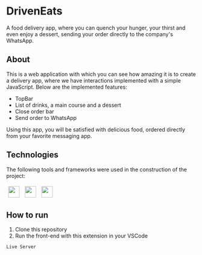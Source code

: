 # DrivenEats

A food delivery app, where you can quench your hunger, your thirst and even enjoy a dessert, sending your order directly to the company's WhatsApp.

## About

This is a web application with which you can see how amazing it is to create a delivery app, where we have interactions implemented with a simple JavaScript. Below are the implemented features:

- TopBar
- List of drinks, a main course and a dessert
- Close order bar
- Send order to WhatsApp

Using this app, you will be satisfied with delicious food, ordered directly from your favorite messaging app.

## Technologies
The following tools and frameworks were used in the construction of the project:<br>
<p>
  <img style='margin: 5px; height: 30px' src='https://cdn.jsdelivr.net/gh/devicons/devicon/icons/html5/html5-original.svg'>
  <img style='margin: 5px; height: 30px' src='https://cdn.jsdelivr.net/gh/devicons/devicon/icons/css3/css3-original.svg'>
  <img style='margin: 5px; height: 30px' src='https://cdn.jsdelivr.net/gh/devicons/devicon/icons/javascript/javascript-original.svg'>
</p>

## How to run

1. Clone this repository
2. Run the front-end with this extension in your VSCode
```bash
Live Server
```
